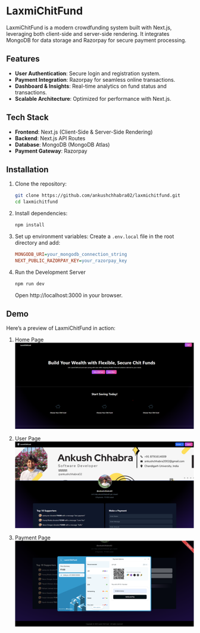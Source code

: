 # LaxmiChitFund

LaxmiChitFund is a modern crowdfunding system built with Next.js, leveraging both client-side and server-side rendering. It integrates MongoDB for data storage and Razorpay for secure payment processing.

## Features

- **User Authentication**: Secure login and registration system.
- **Payment Integration**: Razorpay for seamless online transactions.
- **Dashboard & Insights**: Real-time analytics on fund status and transactions.
- **Scalable Architecture**: Optimized for performance with Next.js.

## Tech Stack

- **Frontend**: Next.js (Client-Side & Server-Side Rendering)
- **Backend**: Next.js API Routes
- **Database**: MongoDB (MongoDB Atlas)
- **Payment Gateway**: Razorpay

## Installation

1.  Clone the repository:

    ```sh
    git clone https://github.com/ankushchhabra02/laxmichitfund.git
    cd laxmichitfund
    ```

2.  Install dependencies:

    ```sh
    npm install
    ```

3.  Set up environment variables:
    Create a `.env.local` file in the root directory and add:

    ```ini
    MONGODB_URI=your_mongodb_connection_string
    NEXT_PUBLIC_RAZORPAY_KEY=your_razorpay_key
    ```

4.  Run the Development Server

    ```sh
    npm run dev
    ```

    Open http://localhost:3000 in your browser.

## Demo

Here’s a preview of LaxmiChitFund in action:

1. Home Page
   ![LaxmiChitFund Demo](public\DemoScreenshots\homePage.png)

2. User Page
   ![LaxmiChitFund Demo](public\DemoScreenshots\yourPage.png)

3. Payment Page
   ![LaxmiChitFund Demo](public\DemoScreenshots\paymentPage.png)
